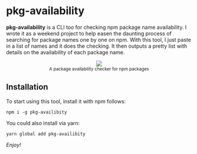 # pkg-availability

**pkg-availability** is a CLI too for checking npm package name availability. I wrote it as a weekend project to help easen the daunting process of searching for package names one by one on npm. With this tool, I just paste in a list of names and it does the checking. It then outputs a pretty list with details on the availability of each package name.

<p align="center">
  <img src="https://raw.githubusercontent.com/bukharim96/pkg-availability/master/preview.png">
  <br>
  <small>A package availability checker for npm packages</small>
</p>

## Installation

To start using this tool, install it with npm follows:
```
npm i -g pkg-availibity
```

You could also install via yarn:
```
yarn global add pkg-availibity
```

*Enjoy!*